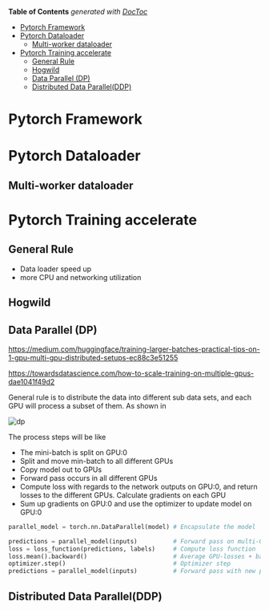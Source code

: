 <!-- START doctoc generated TOC please keep comment here to allow auto update -->
<!-- DON'T EDIT THIS SECTION, INSTEAD RE-RUN doctoc TO UPDATE -->
**Table of Contents**  *generated with [DocToc](https://github.com/thlorenz/doctoc)*

- [Pytorch Framework](#pytorch-framework)
- [Pytorch Dataloader](#pytorch-dataloader)
  - [Multi-worker dataloader](#multi-worker-dataloader)
- [Pytorch Training accelerate](#pytorch-training-accelerate)
  - [General Rule](#general-rule)
  - [Hogwild](#hogwild)
  - [Data Parallel (DP)](#data-parallel-dp)
  - [Distributed Data Parallel(DDP)](#distributed-data-parallelddp)

<!-- END doctoc generated TOC please keep comment here to allow auto update -->

# Pytorch Framework
# Pytorch Dataloader

## Multi-worker dataloader

# Pytorch Training accelerate

## General Rule

* Data loader speed up
* more CPU and networking utilization


## Hogwild

## Data Parallel (DP)

https://medium.com/huggingface/training-larger-batches-practical-tips-on-1-gpu-multi-gpu-distributed-setups-ec88c3e51255

https://towardsdatascience.com/how-to-scale-training-on-multiple-gpus-dae1041f49d2

General rule is to distribute the data into different sub data sets, and each GPU will process a subset of them. As shown in 

![dp](https://github.com/zhangruiskyline/DeepLearning/blob/master/img/dp.png)

The process steps will be like

* The mini-batch is split on GPU:0
* Split and move min-batch to all different GPUs
* Copy model out to GPUs
* Forward pass occurs in all different GPUs
* Compute loss with regards to the network outputs on GPU:0, and return losses to the different GPUs. Calculate gradients on each GPU
* Sum up gradients on GPU:0 and use the optimizer to update model on GPU:0


```Python
parallel_model = torch.nn.DataParallel(model) # Encapsulate the model

predictions = parallel_model(inputs)          # Forward pass on multi-GPUs
loss = loss_function(predictions, labels)     # Compute loss function
loss.mean().backward()                        # Average GPU-losses + backward pass
optimizer.step()                              # Optimizer step
predictions = parallel_model(inputs)          # Forward pass with new parameters
```

## Distributed Data Parallel(DDP)
